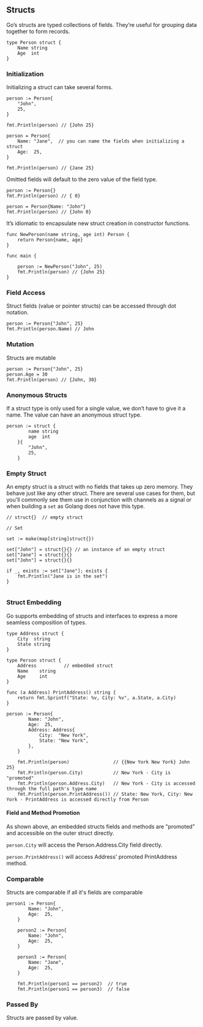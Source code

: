 ## Structs

Go’s structs are typed collections of fields. They’re useful for grouping data together to form records.

```aiignore
type Person struct {
    Name string
    Age  int
}
```

### Initialization

Initializing a struct can take several forms.

```aiignore
person := Person{
    "John",
    25,
}

fmt.Println(person) // {John 25}

person = Person{
    Name: "Jane",  // you can name the fields when initializing a struct
    Age:  25,
}

fmt.Println(person) // {Jane 25}
```

Omitted fields will default to the zero value of the field type.

```aiignore
person := Person{}
fmt.Println(person) // { 0}

person = Person{Name: "John"}
fmt.Println(person) // {John 0}
```

It’s idiomatic to encapsulate new struct creation in constructor functions.

```aiignore
func NewPerson(name string, age int) Person {
	return Person{name, age}
}

func main {

    person := NewPerson("John", 25)
    fmt.Println(person) // {John 25}
}
```

### Field Access

Struct fields (value or pointer structs) can be accessed through dot notation.

```aiignore
person := Person{"John", 25}
fmt.Println(person.Name) // John
```

### Mutation

Structs are mutable

```aiignore
person := Person{"John", 25}
person.Age = 30
fmt.Println(person) // {John, 30}
```

### Anonymous Structs

If a struct type is only used for a single value, we don’t have to give it a name. 
The value can have an anonymous struct type.

```aiignore
person := struct {
		name string
		age  int
	}{
		"John",
		25,
	}
```

### Empty Struct

An empty struct is a struct with no fields that takes up zero memory. They behave just like any other struct.
There are several use cases for them, but you'll commonly see them use in conjunction with channels as a signal or
when building a `set` as Golang does not have this type.

```aiignore
// struct{}  // empty struct

// Set

set := make(map[string]struct{})

set["John"] = struct{}{} // an instance of an empty struct
set["Jane"] = struct{}{}
set["John"] = struct{}{}

if _, exists := set["Jane"]; exists {
    fmt.Println("Jane is in the set")
}


```

### Struct Embedding


Go supports embedding of structs and interfaces to express a more seamless composition of types.

```aiignore
type Address struct {
	City  string
	State string
}

type Person struct {
	Address          // embedded struct
	Name    string
	Age     int
}

func (a Address) PrintAddress() string {
	return fmt.Sprintf("State: %v, City: %v", a.State, a.City)
}

person := Person{
		Name: "John",
		Age:  25,
		Address: Address{
			City:  "New York",
			State: "New York",
		},
	}

	fmt.Println(person)                // {{New York New York} John 25}
	fmt.Println(person.City)           // New York - City is "promoted"
	fmt.Println(person.Address.City)   // New York - City is accessed through the full path's type name
	fmt.Println(person.PrintAddress()) // State: New York, City: New York - PrintAddress is accessed directly from Person
```

#### Field and Method Promotion

As shown above, an embedded structs fields and methods are "promoted"
and accessible on the outer struct directly.

`person.City` will access the Person.Address.City field directly.

`person.PrintAddress()` will access Address' promoted PrintAddress method.

### Comparable

Structs are comparable if all it's fields are comparable

```aiignore
person1 := Person{
		Name: "John",
		Age:  25,
	}

	person2 := Person{
		Name: "John",
		Age:  25,
	}

	person3 := Person{
		Name: "Jane",
		Age:  25,
	}

	fmt.Println(person1 == person2)  // true
	fmt.Println(person1 == person3)  // false
```

### Passed By

Structs are passed by value.